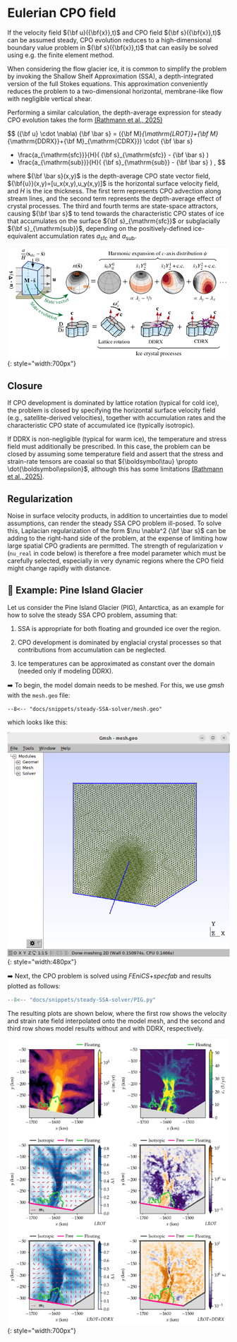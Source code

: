# Eulerian CPO field

If the velocity field ${\bf u}({\bf{x}},t)$ and CPO field ${\bf s}({\bf{x}},t)$ can be assumed steady, CPO evolution reduces to a high-dimensional boundary value problem in ${\bf s}({\bf{x}},t)$ that can easily be solved using e.g. the finite element method. 

When considering the flow glacier ice, it is common to simplify the problem by invoking the Shallow Shelf Approximation (SSA), a depth-integrated version of the full Stokes equations. 
This approximation conveniently reduces the problem to a two-dimensional horizontal, membrane-like flow with negligible vertical shear. 

Performing a similar calculation, the depth-average expression for steady CPO evolution takes the form [(Rathmann et al., 2025)](https://eartharxiv.org/repository/view/8861/) 

$$
({\bf u} \cdot \nabla) {\bf \bar s} = 
({\bf M}_{\mathrm{LROT}}+{\bf M}_{\mathrm{DDRX}}+{\bf M}_{\mathrm{CDRX}}) \cdot {\bf \bar s} 
+ \frac{a_{\mathrm{sfc}}}{H}( {\bf s}_{\mathrm{sfc}} - {\bf \bar s} ) 
+ \frac{a_{\mathrm{sub}}}{H}( {\bf s}_{\mathrm{sub}} - {\bf \bar s} ) 
,
$$

where ${\bf \bar s}(x,y)$ is the depth-average CPO state vector field, ${\bf{u}}(x,y)=[u_x(x,y),u_y(x,y)]$ is the horizontal surface velocity field, and $H$ is the ice thickness. 
The first term represents CPO advection along stream lines, and the second term represents the depth-average effect of crystal processes. 
The third and fourth terms are state-space attractors, causing ${\bf \bar s}$ to tend towards the characteristic CPO states of ice that accumulates on the surface ${\bf s}_{\mathrm{sfc}}$ or subglacially ${\bf s}_{\mathrm{sub}}$, depending on the positively-defined ice-equivalent accumulation rates $a_{\mathrm{sfc}}$ and $a_{\mathrm{sub}}$. 

![](https://raw.githubusercontent.com/nicholasmr/specfab/main/images/SSA-fabric/SSA-fabric-long.png){: style="width:700px"}

## Closure

If CPO development is dominated by lattice rotation (typical for cold ice), the problem is closed by specifying the horizontal surface velocity field (e.g., satellite-derived velocities), together with accumulation rates and the characteristic CPO state of accumulated ice (typically isotropic). 

If DDRX is non-negligible (typical for warm ice), the temperature and stress field must additionally be prescribed. 
In this case, the problem can be closed by assuming some temperature field and assert that the stress and strain-rate tensors are coaxial so that ${\boldsymbol\tau} \propto \dot{\boldsymbol\epsilon}$, although this has some limitations [(Rathmann et al., 2025)](https://eartharxiv.org/repository/view/8861/).


## Regularization 

Noise in surface velocity products, in addition to uncertainties due to model assumptions, can render the steady SSA CPO problem ill-posed. 
To solve this, Laplacian regularization of the form $\nu \nabla^2 {\bf \bar s}$ can be adding to the right-hand side of the problem, at the expense of limiting how large spatial CPO gradients are permitted. 
The strength of regularization $\nu$ (`nu_real` in code below) is therefore a free model parameter which must be carefully selected, especially in very dynamic regions where the CPO field might change rapidly with distance. 

## 📝 Example: Pine Island Glacier

Let us consider the Pine Island Glacier (PIG), Antarctica, as an example for how to solve the steady SSA CPO problem, assuming that: 

1. SSA is appropriate for both floating and grounded ice over the region.

2. CPO development is dominated by englacial crystal processes so that contributions from accumulation can be neglected. 

3. Ice temperatures can be approximated as constant over the domain (needed only if modeling DDRX). 

➡️ To begin, the model domain needs to be meshed. For this, we use *gmsh* with the `mesh.geo` file: 

```gmsh
--8<-- "docs/snippets/steady-SSA-solver/mesh.geo"
```
which looks like this:

![](https://raw.githubusercontent.com/nicholasmr/specfab/main/docs/snippets/steady-SSA-solver/mesh.png){: style="width:480px"}

➡️ Next, the CPO problem is solved using *FEniCS*+*specfab* and results plotted as follows:

```python
--8<-- "docs/snippets/steady-SSA-solver/PIG.py"
```
The resulting plots are shown below, where the first row shows the velocity and strain rate field interpolated onto the model mesh, and the second and third row shows model results without and with DDRX, respectively. 

![](https://raw.githubusercontent.com/nicholasmr/specfab/main/docs/snippets/steady-SSA-solver/PIG-gallery.png){: style="width:700px"}


